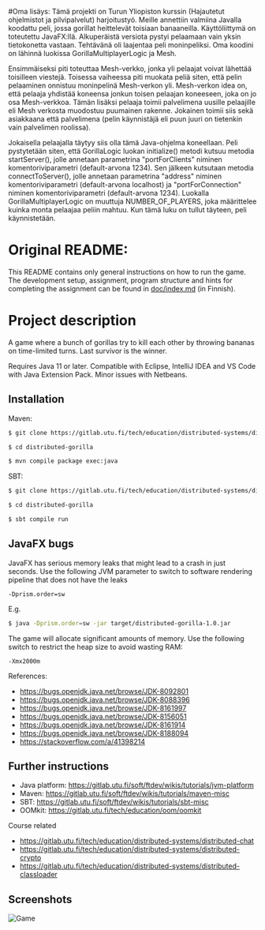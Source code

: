 #Oma lisäys:
Tämä projekti on Turun Yliopiston kurssin (Hajautetut ohjelmistot ja pilvipalvelut) harjoitustyö. Meille annettiin valmiina Javalla koodattu peli, jossa gorillat heittelevät toisiaan banaaneilla. Käyttöliittymä on toteutettu JavaFX:llä. Alkuperäistä versiota pystyi pelaamaan vain yksin tietokonetta vastaan. Tehtävänä oli laajentaa peli moninpeliksi. Oma koodini on lähinnä luokissa GorillaMultiplayerLogic ja Mesh.

Ensimmäiseksi piti toteuttaa Mesh-verkko, jonka yli pelaajat voivat lähettää toisilleen viestejä. Toisessa vaiheessa piti muokata peliä siten, että pelin pelaaminen onnistuu moninpelinä Mesh-verkon yli. Mesh-verkon idea on, että pelaaja yhdistää koneensa jonkun toisen pelaajan koneeseen, joka on jo osa Mesh-verkkoa. Tämän lisäksi pelaaja toimii palvelimena uusille pelaajille eli Mesh verkosta muodostuu puumainen rakenne. Jokainen toimii siis sekä asiakkaana että palvelimena (pelin käynnistäjä eli puun juuri on tietenkin vain palvelimen roolissa).

Jokaisella pelaajalla täytyy siis olla tämä Java-ohjelma koneellaan. Peli pystytetään siten, että GorillaLogic luokan initialize() metodi kutsuu metodia startServer(), jolle annetaan parametrina "portForClients" niminen komentoriviparametri (default-arvona 1234). Sen jälkeen kutsutaan metodia connectToServer(), jolle annetaan parametrina "address" niminen komentoriviparametri (default-arvona localhost) ja "portForConnection" niminen komentoriviparametri (default-arvona 1234). Luokalla GorillaMultiplayerLogic on muuttuja NUMBER_OF_PLAYERS, joka määrittelee kuinka monta pelaajaa peliin mahtuu. Kun tämä luku on tullut täyteen, peli käynnistetään.

# Original README:
This README contains only general instructions on how to run the game. The development setup, assignment, program structure and hints for completing the assignment can be found in [doc/index.md](doc/index.md) (in Finnish).

# Project description
A game where a bunch of gorillas try to kill each other by throwing bananas on time-limited turns. Last survivor is the winner.

Requires Java 11 or later. Compatible with
Eclipse, IntelliJ IDEA and VS Code with Java Extension Pack. Minor issues with Netbeans.

## Installation

Maven:

```bash
$ git clone https://gitlab.utu.fi/tech/education/distributed-systems/distributed-gorilla

$ cd distributed-gorilla

$ mvn compile package exec:java
```

SBT:

```bash
$ git clone https://gitlab.utu.fi/tech/education/distributed-systems/distributed-gorilla

$ cd distributed-gorilla

$ sbt compile run
```

## JavaFX bugs

JavaFX has serious memory leaks that might lead to a crash in just seconds.
Use the following JVM parameter to switch to software rendering pipeline that
does not have the leaks
```
-Dprism.order=sw
```

E.g.

```bash
$ java -Dprism.order=sw -jar target/distributed-gorilla-1.0.jar
```

The game will allocate significant amounts of memory. Use the following switch
to restrict the heap size to avoid wasting RAM:

```
-Xmx2000m
```

References:

* https://bugs.openjdk.java.net/browse/JDK-8092801
* https://bugs.openjdk.java.net/browse/JDK-8088396
* https://bugs.openjdk.java.net/browse/JDK-8161997
* https://bugs.openjdk.java.net/browse/JDK-8156051
* https://bugs.openjdk.java.net/browse/JDK-8161914
* https://bugs.openjdk.java.net/browse/JDK-8188094
* https://stackoverflow.com/a/41398214

## Further instructions

  * Java platform: https://gitlab.utu.fi/soft/ftdev/wikis/tutorials/jvm-platform
  * Maven: https://gitlab.utu.fi/soft/ftdev/wikis/tutorials/maven-misc
  * SBT: https://gitlab.utu.fi/soft/ftdev/wikis/tutorials/sbt-misc
  * OOMkit: https://gitlab.utu.fi/tech/education/oom/oomkit

Course related

  * https://gitlab.utu.fi/tech/education/distributed-systems/distributed-chat
  * https://gitlab.utu.fi/tech/education/distributed-systems/distributed-crypto
  * https://gitlab.utu.fi/tech/education/distributed-systems/distributed-classloader

## Screenshots

![Game](web/screenshot1.png)
